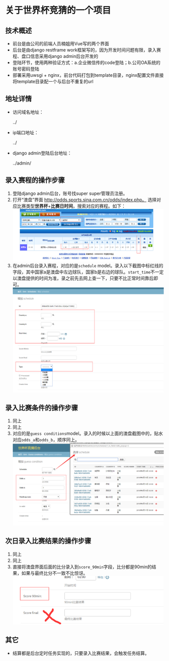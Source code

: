 # 关于世界杯竞猜的一个项目

## 技术概述

* 前台是由公司的前端人员楠姐用Vue写的两个界面
* 后台是由django restframe work框架写的，因为开发时间问题有限，录入赛程、盘口信息采用django admin后台开发的
* 登陆环节，使用两种验证方式：a.企业微信传的code登陆；b.公司OA系统的账号密码登陆
* 部署采用uwsgi + nginx，前台代码打包到template目录，nginx配置文件直接将template目录配一个与后台不重复的url

## 地址详情

* 访问域名地址：

  ../

* ip端口地址：

    ../

* django admin登陆后台地址：

    ../admin/

## 录入赛程的操作步骤

1. 登陆django admin后台，账号找super super管理员注册。
2. 打开“澳盘”界面 http://odds.sports.sina.com.cn/odds/index.php。 选择对应比赛类型**世界杯**+**比赛日时间**，搜索对应的赛程。如下：
    ![澳盘](./docs/images/aopan.png)
3. 在admin后台录入赛程，对应的是`schedule` model。录入以下截图中标红线的字段，其中国家a是澳盘中左边球队，国家b是右边的球队。`start_time`不一定以澳盘提供的时间为准，录之前先去网上查一下，只要不比正常时间靠后即可。
    ![schedule](./docs/images/schedule.png)

## 录入比赛条件的操作步骤

1. 同上
2. 同上
3. 对应的是`guess conditions`model。录入的时候以上面的澳盘截图中的，贴水对应`odds_a`和`odds_b`，顺序同上。
    ![condition](./docs/images/condition.png)


## 次日录入比赛结果的操作步骤

1. 同上
2. 同上
3. 直接将澳盘界面后面的比分录入到`score_90min`字段，比分都是90min的结果，如果与最终比分不一致不比惊讶。
    ![condition](./docs/images/result.png)


## 其它
* 结算都是后台定时任务实现的，只要录入比赛结果，会触发任务结算。
